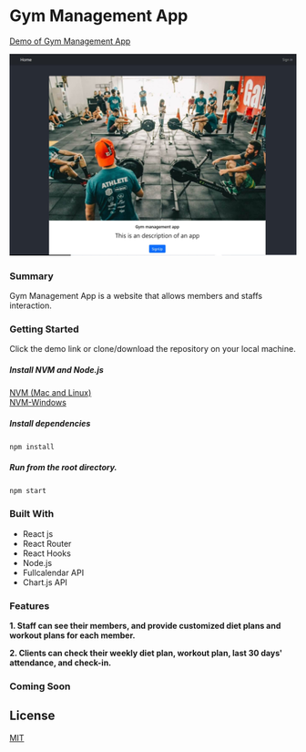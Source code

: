 # Gym Management App

[Demo of Gym Management App](https://gymgroup5.herokuapp.com/)  

![](/home.JPG)

### Summary
Gym Management App is a website that allows members and staffs interaction.

### Getting Started

Click the demo link or clone/download the repository on your local machine.

##### Install NVM and Node.js
[NVM (Mac and Linux)](https://github.com/nvm-sh/nvm)  
[NVM-Windows](https://github.com/coreybutler/nvm-windows)

##### Install dependencies

`npm install`

##### Run from the root directory.

`npm start`

### Built With

- React js
- React Router
- React Hooks
- Node.js
- Fullcalendar API
- Chart.js API

### Features
**1. Staff can see their members, and provide customized diet plans and workout plans for each member.**

**2. Clients can check their weekly diet plan, workout plan, last 30 days' attendance, and check-in.**

### Coming Soon


## License
[MIT](https://choosealicense.com/licenses/mit/)
